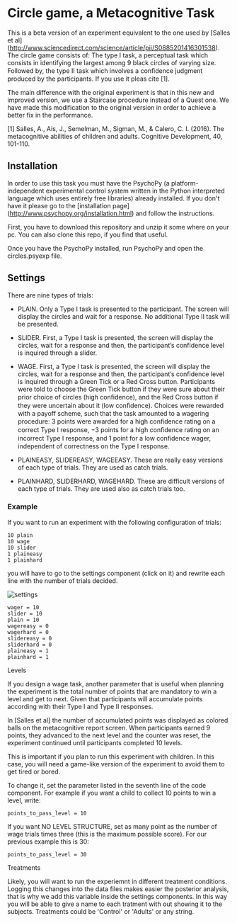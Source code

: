 # Circle game, a Metacognitive Task

This is a beta version of an experiment equivalent to the one used by [Salles et al] (http://www.sciencedirect.com/science/article/pii/S0885201416301538).
The circle game consists of:
The type I task, a perceptual task which consists in identifying the largest among 9 black circles of varying size. Followed by,
the type II task which involves a conﬁdence judgment produced by the participants.
If you use it pleas cite [1].

The main difference with the original experiment is that in this new and improved version, we use a Staircase procedure instead of a Quest one.
We have made this modification to the original version in order to achieve a better fix in the performance.

[1] Salles, A., Ais, J., Semelman, M., Sigman, M., & Calero, C. I. (2016). The metacognitive abilities of children and adults. Cognitive Development, 40, 101-110.


## Installation

In order to use this task you must have the PsychoPy (a platform-independent experimental control system written in the Python interpreted language which uses entirely free libraries) already installed. If you don't have it please go to the [installation page] (http://www.psychopy.org/installation.html) and follow the instructions.

First, you have to download this repository and unzip it some where on your pc.
You can also clone this repo, if you find that useful.

Once you have the PsychoPy installed, run PsychoPy and open the circles.psyexp file.


## Settings

There are nine types of trials:
* PLAIN. Only a Type I task is presented to the participant. The screen will display the circles and wait for a response. No additional Type II task will be presented.

* SLIDER. First, a Type I task is presented, the screen will display the circles, wait for a response and then, the participant’s confidence level is inquired through a slider.

* WAGE. First, a Type I task is presented, the screen will display the circles, wait for a response and then, the participant’s confidence level is inquired through a Green Tick or a Red Cross button.
Participants were told to choose the Green Tick button if they were sure about their prior choice of circles (high conﬁdence), and the Red Cross button if they were uncertain about it (low conﬁdence).
Choices were rewarded with a payoff scheme, such that the task amounted to a wagering procedure: 3 points were awarded for a high conﬁdence rating on a correct Type I response, −3 points for a high conﬁdence rating on an incorrect Type I response, and 1 point for a low conﬁdence wager, independent of correctness on the Type I response.

* PLAINEASY, SLIDEREASY, WAGEEASY. These are really easy versions of each type of trials. They are used as catch trials.

* PLAINHARD, SLIDERHARD, WAGEHARD. These are difficult versions of each type of trials. They are used also as catch trials too.



### Example

If you want to run an experiment with the following configuration of trials:

```
10 plain
10 wage
10 slider
1 plaineasy
1 plainhard
```

you will have to go to the settings component (click on it) and rewrite each line with the number of trials decided.

![settings]("https://github.com/ababino/circles_metacog/images/settings1.png")

```
wager = 10
slider = 10
plain = 10
wagereasy = 0
wagerhard = 0
slidereasy = 0
sliderhard = 0
plaineasy = 1
plainhard = 1
```

Levels

If you design a wage task, another parameter that is useful when planning the experiment is the total number of points that are mandatory to win a level and get to next. Given that participants will accumulate points according with their Type I and Type II responses.

In [Salles et al] the number of accumulated points was displayed as colored balls on the metacognitive report screen. When participants earned 9 points, they advanced to the next level and the counter was reset, the experiment continued until participants completed 10 levels.

This is important if you plan to run this experiment with children. In this case, you will need a game-like version of the experiment to avoid them to get tired or bored.

To change it, set the parameter listed in the seventh line of the code component.
For example if you want a child to collect 10 points to win a level, write:

```
points_to_pass_level = 10
```

If you want NO LEVEL STRUCTURE, set as many point as the number of wage trials times three (this is the maximum possible score). For our previous example this is 30:

```
points_to_pass_level = 30
```

Treatments

Likely, you will want to run the experiemnt in different treatment conditions.
Logging this changes into the data files makes easier the posterior analysis, that is why we add this variable inside the settings components.
In this way you will be able to give a name to each tratment with out showing it to the subjects.
Treatments could be 'Control' or 'Adults' or any string.
